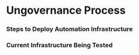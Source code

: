 # Ungovernance Process

### Steps to Deploy Automation Infrastructure



### Current Infrastructure Being Tested

